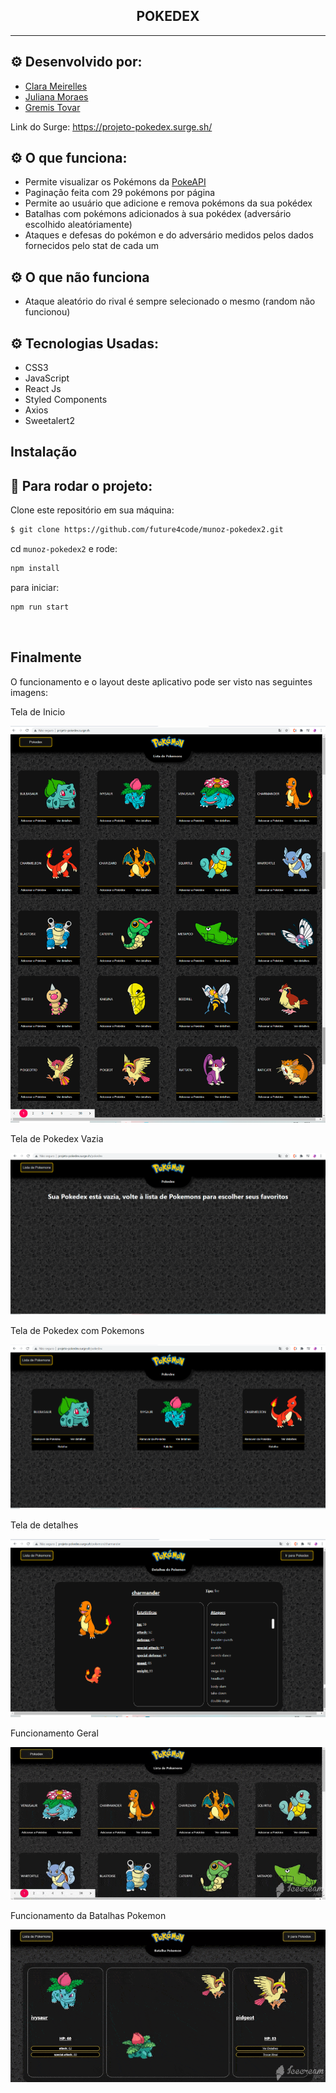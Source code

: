 <h2 align="center">POKEDEX</h2>

<hr/>

## ⚙️ Desenvolvido por: 
- [Clara Meirelles](https://github.com/ClaraMeirelles)
- [Juliana Moraes](https://github.com/jhmoraes)
- [Gremis Tovar](https://github.com/Gremis)

Link do Surge: https://projeto-pokedex.surge.sh/

## ⚙️ O que funciona:
- Permite visualizar os Pokémons da [PokeAPI](https://pokeapi.co/)
- Paginação feita com 29 pokémons por página
- Permite ao usuário que adicione e remova pokémons da sua pokédex
- Batalhas com pokémons adicionados à sua pokédex (adversário escolhido aleatóriamente)
- Ataques e defesas do pokémon e do adversário medidos pelos dados fornecidos pelo stat de cada um
## ⚙️ O que não funciona
- Ataque aleatório do rival é sempre selecionado o mesmo (random não funcionou)

## ⚙️ Tecnologias Usadas:
- CSS3
- JavaScript
- React Js
- Styled Components
- Axios
- Sweetalert2

## Instalação

## 🏁 Para rodar o projeto:

Clone este repositório em sua máquina:

```bash
$ git clone https://github.com/future4code/munoz-pokedex2.git
```

cd `munoz-pokedex2` e rode:

```bash
npm install
```

para iniciar:

```bash
npm run start
```

<br/>

## Finalmente

O funcionamento e o layout deste aplicativo pode ser visto nas seguintes imagens:

Tela de Inicio

![](public/homepage.png)

Tela de Pokedex Vazia

![](public/pokedex_vazia.png)

Tela de Pokedex com Pokemons

![](public/pokedex.png)

Tela de detalhes

![](public/detalhes.png)

Funcionamento Geral

![](public/funcionamento.gif)

Funcionamento da Batalhas Pokemon

![](public/batalha.gif)








